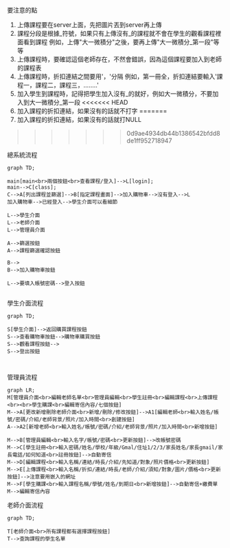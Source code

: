 要注意的點
1. 上傳課程要在server上面，先把圖片丟到server再上傳
2. 課程分段是根據_符號，如果只有上傳沒有_的課程就不會在學生的觀看課程裡面看到課程
    例如，上傳"大一微積分"之後，要再上傳"大一微積分_第一段"等等
3. 上傳課程時，要確認這個老師存在，不然會錯誤，因為這個課程要加入到老師的課程表
4. 上傳課程時，折扣連結之間要用'，'分隔
    例如，第一冊全，折扣連結要輸入'課程一，課程二，課程三，........'
5. 加入學生到課程時，記得把學生加入沒有_的就好，例如大一微積分，不要加入到大一微積分_第一段
<<<<<<< HEAD
6. 加入課程的折扣連結，如果沒有的話就不打字
=======
6. 加入課程的折扣連結，如果沒有的話就打NULL
>>>>>>> 0d9ae4934db44b1386542bfdd8de1ff952718947


總系統流程
```mermaid
graph TD;

main[main<br>兩個按鈕<br>查看課程/登入]-->L[login];
main-->C[class];
C-->A[列出課程並篩選]-->B[指定課程畫面]-->加入購物車-->沒有登入-->L
加入購物車-->已經登入-->學生介面可以看細節

L-->學生介面
L-->老師介面
L-->管理員介面

A-->篩選按鈕
A-->課程篩選確認按鈕

B-->
B-->加入購物車按鈕

L-->要填入帳號密碼-->登入按鈕


```
學生介面流程

```mermaid
graph TD;

S[學生介面]-->返回購買課程按鈕
S-->查看購物車按鈕-->購物車購買按鈕
S-->觀看課程按鈕-->
S-->登出按鈕



```

管理員流程
```mermaid
graph LR;
M[管理員介面<br>編輯老師名單<br>管理員編輯<br>學生註冊<br>編輯課程<br>上傳課程<br><br>學生購課<br>編輯寄信內容/七個按鈕]
M-->A[更改新增刪除老師介面<br>新增/刪除/修改按鈕]-->A1[編輯老師<br>輸入姓名/帳號/密碼/介紹/老師背景/照片/加入時間<br>創建按鈕]
A-->A2[新增老師<br>輸入姓名/帳號/密碼/介紹/老師背景/照片/加入時間<br>新增按鈕]

M-->B[管理員編輯<br>輸入名字/帳號/密碼<br>更新按鈕]-->改帳號密碼
M-->C[學生註冊<br>輸入密碼/姓名/學校/年級/Gmal/住址1/2/3/家長姓名/家長gmail/家長電話/如何知道<br>註冊按鈕]-->自動寄信
M-->D[編輯課程<br>輸入名稱/連結/時長/介紹/先知道/對象/照片價格<br>更新按鈕]
M-->E[上傳課程<br>輸入名稱/折扣/連結/時長/老師/介紹/須知/對象/圖片/價格<br>更新按鈕]-->注意要用嵌入的網址
M-->F[學生購課<br>輸入課程名稱/學號/姓名/到期日<br>新增按鈕]-->自動寄信+繳費單
M-->編輯寄信內容

```

老師介面流程
```mermaid
graph TD;

T[老師介面<br>所有課程都有選擇課程按鈕]
T-->查詢課程的學生名單


```
